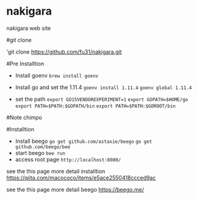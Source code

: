 # nakigara
nakigara web site 


#git clone

'git clone https://github.com/fu31/nakigara.git



#Pre Installtion

- Install goenv
`brew install goenv`

- Install go and set the 1.11.4
`goenv install 1.11.4`
`goenv global 1.11.4`

- set the path 
`export GO15VENDOREXPERIMENT=1`
`export GOPATH=$HOME/go`
`export PATH=$PATH:$GOPATH/bin`
`export PATH=$PATH:$GOROOT/bin`

#Note
chimpo

#Installtion

- Install beego
`go get github.com/astaxie/beego`
`go get github.com/beego/bee`
- start beego
`bee run`
- access root page
`http://localhost:8080/ `

see the this page more detail installtion
https://qiita.com/macococo/items/e5ace2550418ccced9ac


see the this page more detail beego
https://beego.me/



